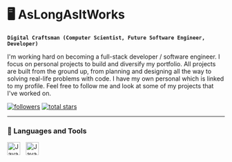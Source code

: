 # 🖥️ AsLongAsItWorks

**`Digital Craftsman (Computer Scientist, Future Software Engineer, Developer)`**

I'm working hard on becoming a full-stack developer / software engineer. I focus on personal projects to build and diversify my portfolio. All projects are built from the ground up, from planning and designing all the way to solving real-life problems with code. I have my own personal which is linked to my profile. Feel free to follow me and look at some of my projects that I've worked on.

<p align="left">
    <a href="https://github.com/AsLongAsItWorks?tab=followers">
      <img alt="followers" title="Follow me on Github" src ="https://custom-icon-badges.demolab.com/github/followers/AsLongAsItWorks?color=236ad3&labelColor=1155ba&style=for-the-badge&logo=person-add&label=Follow&logoColor=white"/><a>
    <a href="https://github.com/AsLongAsItWorks?tab=repositories&sort=stargazers">
        <img alt="total stars" title="Total stars on GitHub" src="https://custom-icon-badges.demolab.com/github/stars/AsLongAsItWorks?color=55960c&style=for-the-badge&labelColor=488207&logo=star"/></a>
</p>

---

### 🧰 Languages and Tools
     
<img align="left" alt="Java" width="30px" style="padding-right:10px;" src ="https://cdn.jsdelivr.net/gh/devicons/devicon/icons/python/python-plain.svg" />
<img align="left" alt="Java" width="30px" style="padding-right:10px;" src ="https://cdn.jsdelivr.net/gh/devicons/devicon/icons/cplusplus/cplusplus-original.svg" />
          
<br />
